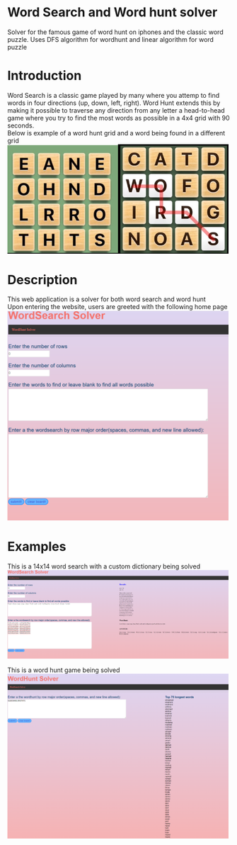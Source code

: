 # Word Search and Word hunt solver
Solver for the famous game of word hunt on iphones and the classic word puzzle.
Uses DFS algorithm for wordhunt and linear algorithm for word puzzle

# Introduction
Word Search is a classic game played by many where you attemp to find words in four directions (up, down, left, right). Word Hunt extends this by making it possible to traverse any direction from any letter a head-to-head game where you try to find the most words as possible in a 4x4 grid with 90 seconds. <br />
Below is example of a word hunt grid and a word being found in a different grid <br />
<img src = "images/WH-example.png" width="250"><img src = "images/WH being played.png" width="250">

# Description
This web application is a solver for both word search and word hunt <br />
Upon entering the website, users are greeted with the following home page  <br />
<img src = "images/WS-homepage.png" width="500">
# Examples
This is a 14x14 word search with a custom dictionary being solved <br />
 <img src = "images/WS-solved.png" width="500">
 
 This is a word hunt game being solved <br />
 <img src = "images/WH-solve.png" width="500">
